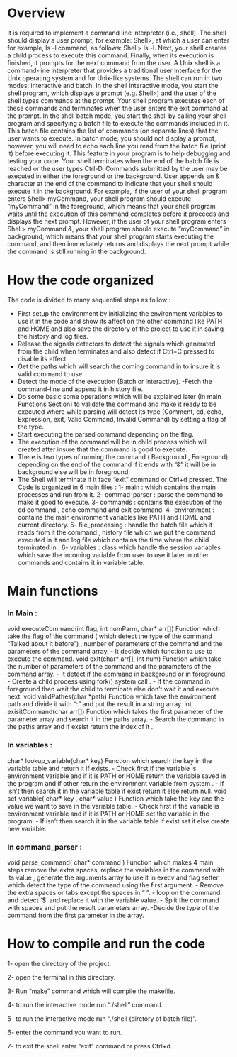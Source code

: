 # Overview
It is required to implement a command line interpreter (i.e., shell).
The shell should display a user prompt, for example: Shell>, at which a user can enter for example, ls -l command, as follows:
Shell> ls -l.
Next, your shell creates a child process to execute this command.
Finally, when its execution is finished, it prompts for the next command from the user.
A Unix shell is a command-line interpreter that provides a traditional user interface for the Unix operating system and for Unix-like systems. The shell can run in two modes: interactive and batch.
In the shell interactive mode, you start the shell program, which displays a prompt (e.g. Shell>) and the user of the shell types commands at the prompt.
Your shell program executes each of these commands and terminates when the user enters the exit command at the prompt. In the shell batch mode, you start the shell by calling your shell program and specifying a batch file to execute the commands included in it.
This batch file contains the list of commands (on separate lines) that the user wants to execute.
In batch mode, you should not display a prompt, however, you will need to echo each line you read from the batch file (print it) before executing it.
This feature in your program is to help debugging and testing your code. Your shell terminates when the end of the batch file is reached or the user types Ctrl-D.
Commands submitted by the user may be executed in either the foreground or the background.
User appends an & character at the end of the command to indicate that your shell should execute it in the background. For example, if the user of your shell program enters Shell> myCommand, your shell program should execute ”myCommand” in the foreground, which means that your shell program waits until the execution of this command completes before it proceeds and displays the
next prompt. However, if the user of your shell program enters Shell> myCommand &, your shell program should execute ”myCommand” in background, which means that your shell program starts executing the command, and then immediately returns and displays the next prompt while the command is still running in the background.

# How  the code organized
The code is divided to many sequential steps as follow :
- First setup the environment by initializing the environment variables to use it in the code and show its affect on the other command like PATH and HOME and also save the directory of the project to use it in saving the history and log files.
- Release the signals detectors to detect the signals which generated from the child when terminates and also detect if Ctrl+C pressed to disable its effect.
- Get the paths which will search the coming command in to insure it is valid command to use.
- Detect the mode of the execution (Batch or interactive).
-Fetch the command-line and append it in history file.
- Do some basic some operations which will be explained later (In main Functions Section) to validate the command and make it ready to be executed where while parsing will detect its type (Comment, cd, echo, Expression, exit, Valid Command, Invalid Command) by setting a flag of the type.
- Start executing the parsed command depending on the flag.
- The execution of the command will be in child process which will created after insure that the command is good to execute.
- There is two types of running the command ( Background , Foreground) depending on the end of the command if it ends with “&” it will be in background else will be in foreground.
- The Shell will terminate if it face “exit” command or Ctrl+d pressed.
The Code is organized in 6 main files :
1- main : which contains the main processes and run from it.
2- commad-parser : parse the command to make it good to execute.
3- commands : contains the execution of the cd command , echo command and exit command.
4- environment : contains the main environment variables like PATH and HOME and current directory.
5- file_processing : handle the batch file which it reads from it the command , history file which we put the command executed in it and log file which contains the time where the child terminated in .
6- variables : class which handle the session variables which save the incoming variable from user to use it later in other commands and contains it in variable table.

# Main functions
<h3>In Main :</h3>
void executeCommand(int flag, int numParm, char* arr[])
Function which take the flag of the command ( which detect the type of the command “Talked about it before”) , number of parameters of the command and the parameters of the command array.
- It decide which function to use to execute the command.
void exIt(char* arr[], int num)
Function which take the number of parameters of the command and the parameters of the command array.
- It detect if the command in background or in foreground.
- Create a child process using fork() system call .
- If the command in foreground then wait the child to terminate else don’t wait it and execute next.
void validPathes(char *path)
Function which take the environment path and divide it with “:” and put the result in a string array.
int exisitCommand(char arr[])
Function which takes the first parameter of the parameter array and search it in the paths array.
- Search the command in the paths array and if exsist return the index of it .

<h3>In variables :</h3>
char* lookup_variable(char* key)
Function which search the key in the variable table and return it if exists.
- Check first if the variable is environment variable and if it is PATH or HOME return the variable saved in the program and if other return the environment variable from system .
- If isn’t then search it in the variable table if exist return it else return null.
void set_variable( char* key , char* value )
Function which take the key and the value we want to save in the variable table.
- Check first if the variable is environment variable and if it is PATH or HOME set the variable in the program.
- If isn’t then search it in the variable table if exist set it else create new variable.

<h3>In command_parser :</h3>
void parse_command( char* command )
Function which makes 4 main steps remove the extra spaces, replace the variables in the command with its value , generate the arguments array to use it in execv and flag setter which detect the type of the command using the first argument.
- Remove the extra spaces or tabs except the spaces in “ ”.
- loop on the command and detect ‘$’ and replace it with the variable value.
- Split the command with spaces and put the result parameters array.
-Decide the type of the command from the first parameter in the array.

# How to compile and run the code
1- open the directory of the project.

2- open the terminal in this directory.

3- Run “make” command which will compile the makefile.

4- to run the interactive mode run “./shell” command.

5- to run the interactive mode run “./shell (dirctory of batch file)”.

6- enter the command you want to run.

7- to exit the shell enter “exit” command or press Ctrl+d.
